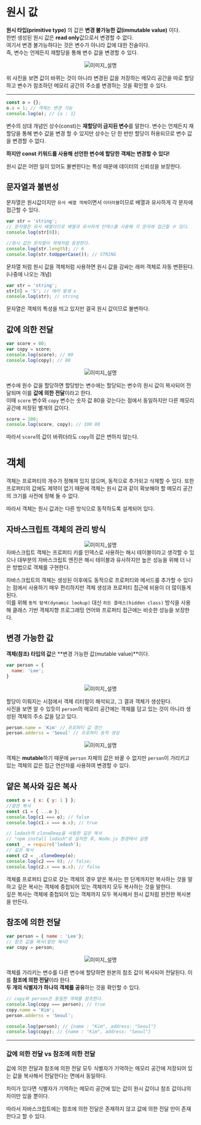 # 원시 값
**원시 타입(primitive type)** 의 값은 **변경 불가능한 값(immutable value)** 이다.  
한번 생성된 원시 값은 **read only**값으로서 변경할 수 없다.  
여기서 변경 불가능하다는 것은 변수가 아니라 값에 대한 진술이다.  
즉, 변수는 언제든지 재할당을 통해 변수 값을 변경할 수 있다.  

<div style="text-align: center;">
  <img src="./image/CH11_1.png" alt="이미지_설명" />
</div>

위 사진을 보면 값이 바뀌는 것이 아니라 변경된 값을 저장하는 메모리 공간을 따로 할당하고 변수가 참조하던 메모리 공간의 주소를 변경하는 것을 확인할 수 있다.

---

```js
const o = {};
o.a = 1; // 객체는 변경 가능
console.log(o); // {a : 1}
```
변수의 상대 개념인 상수(const)는 **재할당이 금지된 변수**를 말한다. 변수는 언제든지 재할당을 통해 변수 값을 변경 할 수 있지만 상수는 단 한 번만 할당이 허용되므로 변수 값을 변경할 수 없다. 

**하지만 const 키워드를 사용해 선언한 변수에 할당한 객체는 변경할 수 있다!**  
  
  원시 값은 어떤 일이 있어도 불변한다는 특성 때문에 데이터의 신뢰성을 보장한다.

## 문자열과 불변성
문자열은 원시값이지만 `유사 배열 객체`이면서 `이터러블`이므로 배열과 유사하게 각 문자에 접근할 수 있다.
```js
var str = 'string';
// 문자열은 유사 배열이므로 배열과 유사하게 인덱스를 사용해 각 문자에 접근할 수 있다.
console.log(str[0]);

//원시 값인 문자열이 객체처럼 등장한다.
console.log(str.length); // 6
console.log(str.toUpperCase()); // STRING
```
문자열 처럼 원시 값을 객체처럼 사용하면 원시 값을 감싸는 래퍼 객체로 자동 변환된다. (나중에 나오는 개념)  
  
```js
var str = 'string';
str[0] = 'S'; // 에러 발생 x
console.log(str); // string
```
문자열은 객체의 특성을 띄고 있지만 결국 원시 값이므로 불변하다.

## 값에 의한 전달
```js
var score = 80;
var copy = score;
console.log(score); // 80
console.log(copy); // 80
```
<div style="text-align: center;">
  <img src="./image/CH11_2.png" alt="이미지_설명" />
</div>

변수에 원수 값을 할당하면 할당받는 변수에는 할당되는 변수의 원시 값이 복사되어 전달되며 이를 **값에 의한 전달**이라고 한다.  
이때 `score` 변수와 `copy` 변수는 숫자 값 80을 갖는다는 점에서 동일하지만 다른 메모리 공간에 저장된 별개의 값이다.
```js
score = 100;
console.log(score, copy); // 100 80
```
따라서 `score`의 값이 바뀌더라도 `copy`의 값은 변하지 않는다.

# 객체
객체는 프로퍼티의 개수가 정해져 있지 않으며, 동적으로 추가되고 삭제할 수 있다. 또한 프로퍼티의 값에도 제약이 없기 때문에 객체는 원시 값과 같이 확보해야 할 메모리 공간의 크기를 사전에 정해 둘 수 없다.  
  
따라서 객체는 원시 값과는 다른 방식으로 동작하도록 설계되어 있다.

## 자바스크립트 객체의 관리 방식
<div style="text-align: center;">
  <img src="./image/CH11_3.png" alt="이미지_설명" />
</div>
자바스크립트 객체는 프로퍼티 키를 인덱스로 사용하는 해시 테이블이라고 생각할 수 있으나 대부분의 자바스크립트 엔진은 해시 테이블과 유사하지만 높은 성능을 위해 더 나은 방법으로 객체를 구현한다.  
  
자바스크립트의 객체는 생성된 이후에도 동적으로 프로퍼티와 메서드를 추가할 수 있다는 점에서 사용하기 매우 편리하지만 객체 생성과 프로퍼티 접근에 비용이 더 많이들게 된다.  
이를 위해 `동적 탐색(dynamic lookup)` 대신 `히든 클래스(hidden class)` 방식을 사용해 클래스 기반 객체지향 프로그래밍 언어와 프로퍼티 접근에는 비슷한 성능을 보장한다.  

## 변경 가능한 값
**객체(참조) 타입의 값**은 **변경 가능한 값(mutable value)**이다.

```js
var person = {
  name: 'Lee';
}
```
<div style="text-align: center;">
  <img src="./image/CH11_4.png" alt="이미지_설명" />
</div>

할당이 이뤄지는 시점에서 객체 리터럴이 해석되고, 그 결과 객체가 생성된다.  
사진을 보면 알 수 있듯이 `person`의 메모리 공간에는 객체를 담고 있는 것이 아니라 생성된 객체의 주소 값을 담고 있다.

```js
person.name = 'Kim' // 프로퍼티 값 갱신
person.adderss = 'Seoul' // 프로퍼티 동적 생성
```

<div style="text-align: center;">
  <img src="./image/CH11_5.png" alt="이미지_설명" />
</div>

객체는 **mutable**하기 때문에 `person` 자체의 값은 바꿀 수 없지만 `person`이 가리키고 있는 객체의 값은 접근 연산자를 사용하여 변경할 수 있다.  

## 얕은 복사와 깊은 복사
```js
const o = { x: { y: 1 } };
//얕은 복사
const c1 = { ...o };
console.log(c1 === o); // false
console.log(c1.x === o.x); // true

// lodash의 cloneDeep을 사용한 깊은 복사
// "npm install lodash"로 설치한 후, Node.js 환경에서 실행
const _ = require('lodash');
// 깊은 복사
const c2 = _.cloneDeep(o);
console.log(c2 === 0); // false;
console.log(c2.x === o.x); // false
```

객체를 프로퍼티 값으로 갖는 객체의 경우 얕은 복사는 한 단계까지만 복사하는 것을 말하고 깊은 복사는 객체에 중첩되어 있는 객체까지 모두 복사하는 것을 말한다.  
깊은 복사는 객체에 중첩되어 있는 객체까지 모두 복사해서 원시 값처럼 완전한 복사본을 만든다.

## 참조에 의한 전달
```js
var person = { name : 'Lee'};
// 참조 값을 복사(얕은 복사)
var copy = person;
```
<div style="text-align: center;">
  <img src="./image/CH11_6.png" alt="이미지_설명" />
</div>

객체를 가리키는 변수를 다른 변수에 할당하면 원본의 참조 값이 복사되어 전달된다. 이를 **참조에 의한 전달**이라 한다.  
**두 개의 식별자가 하나의 객체를 공유**하는 것을 확인할 수 있다.

```js
// copy와 person은 동일한 객체를 참조한다.
console.log(copy === person); // true
copy.name = 'Kim';
person.adderss = 'Seoul';

console.log(person); // {name : "Kim", address: "Seoul"}
console.log(copy); // {name : "Kim", address: "Seoul"}
```

---

### 값에 의한 전달 vs 참조에 의한 전달

값에 의한 전달과 참조에 의한 전달 모두 식별자가 기억하는 메모리 공간에 저장되어 있는 값을 복사해서 전달한다는 면에서 동일하다.  
  
차이가 있다면 식별자가 기억하는 메모리 공간에 있는 값이 원시 값이냐 참조 값이냐의 차이만 있을 뿐이다.  
  
따라서 자바스크립트에는 참조에 의한 전달은 존재하지 않고 값에 의한 전달 만이 존재한다고 할 수 있다.